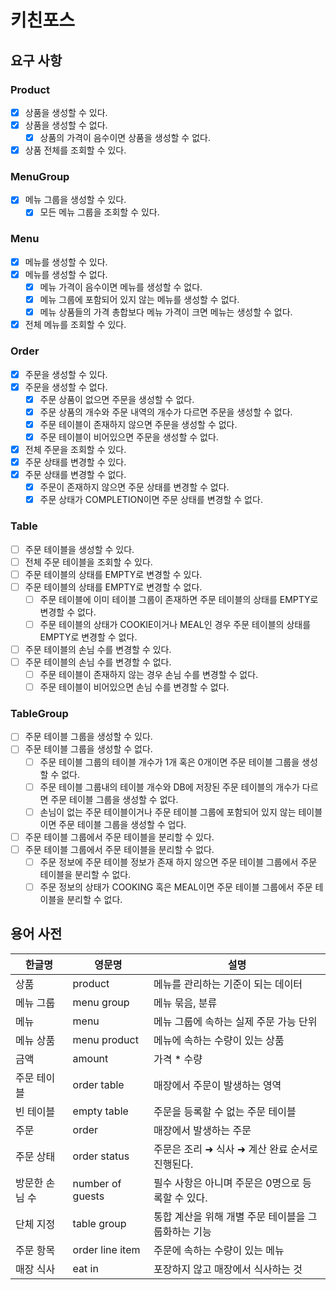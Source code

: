 # 키친포스

## 요구 사항
### Product
- [x] 상품을 생성할 수 있다.
- [x] 상품을 생성할 수 없다.
  - [x] 상품의 가격이 음수이면 상품을 생성할 수 없다.
- [x] 상품 전체를 조회할 수 있다.

### MenuGroup
- [x] 메뉴 그룹을 생성할 수 있다.
  - [x] 모든 메뉴 그룹을 조회할 수 있다.

### Menu
- [x] 메뉴를 생성할 수 있다.
- [x] 메뉴를 생성할 수 없다.
  - [x] 메뉴 가격이 음수이면 메뉴를 생성할 수 없다.
  - [x] 메뉴 그룹에 포함되어 있지 않는 메뉴를 생성할 수 없다.
  - [x] 메뉴 상품들의 가격 총합보다 메뉴 가격이 크면 메뉴는 생성할 수 없다.
- [x] 전체 메뉴를 조회할 수 있다.

### Order
- [x] 주문을 생성할 수 있다.
- [x] 주문을 생성할 수 없다.
  - [x] 주문 상품이 없으면 주문을 생성할 수 없다.
  - [x] 주문 상품의 개수와 주문 내역의 개수가 다르면 주문을 생성할 수 없다.
  - [x] 주문 테이블이 존재하지 않으면 주문을 생성할 수 없다.
  - [x] 주문 테이블이 비어있으면 주문을 생성할 수 없다.
- [x] 전체 주문을 조회할 수 있다.
- [x] 주문 상태를 변경할 수 있다.
- [x] 주문 상태를 변경할 수 없다.
  - [x] 주문이 존재하지 않으면 주문 상태를 변경할 수 없다.
  - [x] 주문 상태가 COMPLETION이면 주문 상태를 변경할 수 없다.

### Table
- [ ] 주문 테이블을 생성할 수 있다.
- [ ] 전체 주문 테이블을 조회할 수 있다.
- [ ] 주문 테이블의 상태를 EMPTY로 변경할 수 있다.
- [ ] 주문 테이블의 상태를 EMPTY로 변경할 수 없다.
  - [ ] 주문 테이블에 이미 테이블 그룹이 존재하면 주문 테이블의 상태를 EMPTY로 변경할 수 없다.
  - [ ] 주문 테이블의 상태가 COOKIE이거나 MEAL인 경우 주문 테이블의 상태를 EMPTY로 변경할 수 없다.
- [ ] 주문 테이블의 손님 수를 변경할 수 있다.
- [ ] 주문 테이블의 손님 수를 변경할 수 없다.
  - [ ] 주문 테이블이 존재하지 않는 경우 손님 수를 변경할 수 없다.
  - [ ] 주문 테이블이 비어있으면 손님 수를 변경할 수 없다.

### TableGroup
- [ ] 주문 테이블 그룹을 생성할 수 있다.
- [ ] 주문 테이블 그룹을 생성할 수 없다.
  - [ ] 주문 테이블 그룹의 테이블 개수가 1개 혹은 0개이면 주문 테이블 그룹을 생성할 수 없다.
  - [ ] 주문 테이블 그룹내의 테이블 개수와 DB에 저장된 주문 테이블의 개수가 다르면 주문 테이블 그룹을 생성할 수 없다.
  - [ ] 손님이 없는 주문 테이블이거나 주문 테이블 그룹에 포함되어 있지 않는 테이블이면 주문 테이블 그룹을 생성할 수 업다.
- [ ] 주문 테이블 그룹에서 주문 테이블을 분리할 수 있다.
- [ ] 주문 테이블 그룹에서 주문 테이블을 분리할 수 없다.
  - [ ] 주문 정보에 주문 테이블 정보가 존재 하지 않으면 주문 테이블 그룹에서 주문 테이블을 분리할 수 없다.
  - [ ] 주문 정보의 상태가 COOKING 혹은 MEAL이면 주문 테이블 그룹에서 주문 테이블을 분리할 수 없다.
## 용어 사전

| 한글명 | 영문명 | 설명 |
| --- | --- | --- |
| 상품 | product | 메뉴를 관리하는 기준이 되는 데이터 |
| 메뉴 그룹 | menu group | 메뉴 묶음, 분류 |
| 메뉴 | menu | 메뉴 그룹에 속하는 실제 주문 가능 단위 |
| 메뉴 상품 | menu product | 메뉴에 속하는 수량이 있는 상품 |
| 금액 | amount | 가격 * 수량 |
| 주문 테이블 | order table | 매장에서 주문이 발생하는 영역 |
| 빈 테이블 | empty table | 주문을 등록할 수 없는 주문 테이블 |
| 주문 | order | 매장에서 발생하는 주문 |
| 주문 상태 | order status | 주문은 조리 ➜ 식사 ➜ 계산 완료 순서로 진행된다. |
| 방문한 손님 수 | number of guests | 필수 사항은 아니며 주문은 0명으로 등록할 수 있다. |
| 단체 지정 | table group | 통합 계산을 위해 개별 주문 테이블을 그룹화하는 기능 |
| 주문 항목 | order line item | 주문에 속하는 수량이 있는 메뉴 |
| 매장 식사 | eat in | 포장하지 않고 매장에서 식사하는 것 |
